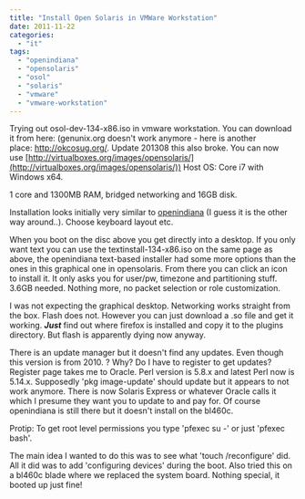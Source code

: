 ```yaml
---
title: "Install Open Solaris in VMWare Workstation"
date: 2011-11-22
categories: 
  - "it"
tags: 
  - "openindiana"
  - "opensolaris"
  - "osol"
  - "solaris"
  - "vmware"
  - "vmware-workstation"
---
```


Trying out osol-dev-134-x86.iso in vmware workstation. You can download it from here: (genunix.org doesn't work anymore - here is another place: http://okcosug.org/. Update 201308 this also broke. You can now use [http://virtualboxes.org/images/opensolaris/](http://virtualboxes.org/images/opensolaris/)) Host OS: Core i7 with Windows x64.

1 core and 1300MB RAM, bridged networking and 16GB disk.

Installation looks initially very similar to [openindiana](http://openindiana.org/ "http://openindiana.org/") (I guess it is the other way around..). Choose keyboard layout etc.

When you boot on the disc above you get directly into a desktop. If you only want text you can use the textinstall-134-x86.iso on the same page as above, the openindiana text-based installer had some more options than the ones in this graphical one in opensolaris. From there you can click an icon to install it. It only asks you for user/pw, timezone and partitioning stuff. 3.6GB needed. Nothing more, no packet selection or role customization.

I was not expecting the graphical desktop. Networking works straight from the box. Flash does not. However you can just download a .so file and get it working. _**Just**_ find out where firefox is installed and copy it to the plugins directory. But flash is apparently dying now anyway.

There is an update manager but it doesn't find any updates. Even though this version is from 2010. ? Why? Do I have to register to get updates? Register page takes me to Oracle. Perl version is 5.8.x and latest Perl now is 5.14.x. Supposedly 'pkg image-update' should update but it appears to not work anymore. There is now Solaris Express or whatever Oracle calls it which I presume they want you to update to and pay for. Of course openindiana is still there but it doesn't install on the bl460c.

Protip: To get root level permissions you type 'pfexec su -' or just 'pfexec bash'.

The main idea I wanted to do this was to see what 'touch /reconfigure' did. All it did was to add 'configuring devices' during the boot. Also tried this on a bl460c blade where we replaced the system board. Nothing special, it booted up just fine!
